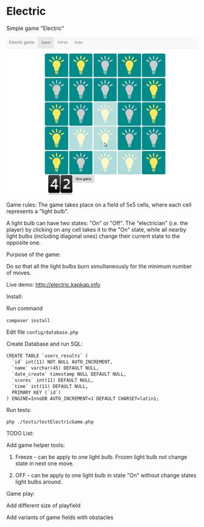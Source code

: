 # Electric
Simple game "Electric"

![Alt text](ts/game_play.png?raw=true "Game play")

Game rules:
The game takes place on a field of 5x5 cells, where each cell represents a "light bulb".

A light bulb can have two states: "On" or "Off". The "electrician" (i.e. the player) 
by clicking on any cell takes it to the "On" state, while all nearby light bulbs (including diagonal ones) 
change their current state to the opposite one.

Purpose of the game:

Do so that all the light bulbs burn simultaneously for the minimum number of moves.

Live demo:
http://electric.kapkap.info

Install:

Run command

```composer install```

Edit file ```config/database.php```

Create Database and run SQL:
```
CREATE TABLE `users_results` (
  `id` int(11) NOT NULL AUTO_INCREMENT,
  `name` varchar(45) DEFAULT NULL,
  `date_create` timestamp NULL DEFAULT NULL,
  `scores` int(11) DEFAULT NULL,
  `time` int(11) DEFAULT NULL,
  PRIMARY KEY (`id`)
) ENGINE=InnoDB AUTO_INCREMENT=1 DEFAULT CHARSET=latin1;
```

Run tests:
```
php ./tests/testElectricGame.php
```

TODO List:

Add game helper tools:
1. Freeze - can be apply to one light bulb. Frozen light bulb not change state in next one move.

2. OFF - can be apply to one light bulb in state "On" without change states light bulbs around.

Game play:

Add different size of playfield

Add variants of game fields with obstacles
